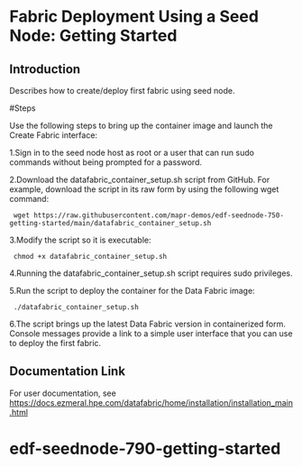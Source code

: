 # Fabric Deployment Using a Seed Node: Getting Started

## Introduction

Describes how to create/deploy first fabric  using  seed node.

#Steps

Use the following steps to bring up the container image and launch the Create Fabric interface:

1.Sign in to the seed node host as root or a user that can run sudo commands without being prompted for a password.

2.Download the datafabric_container_setup.sh script from GitHub. For example, download the script in its raw form by using the following wget command:
     
     wget https://raw.githubusercontent.com/mapr-demos/edf-seednode-750-getting-started/main/datafabric_container_setup.sh

3.Modify the script so it is executable:
     
     chmod +x datafabric_container_setup.sh

4.Running the datafabric_container_setup.sh script requires sudo privileges.

5.Run the script to deploy the container for the Data Fabric image:
     
     ./datafabric_container_setup.sh

6.The script brings up the latest Data Fabric version in containerized form. Console messages provide a link to a simple user interface that you can use to deploy the first fabric.

## Documentation Link
For user documentation, see https://docs.ezmeral.hpe.com/datafabric/home/installation/installation_main.html






# edf-seednode-790-getting-started
